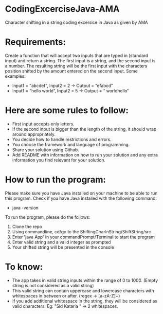 # CodingExcerciseJava-AMA
Character shifting in a string coding excersice in Java as given by AMA

# Requirements:
Create a function that will accept two inputs that are typed in (standard input) and return a string. The first input is a string, and the second input is a number. The resulting string will be the first input with the characters position shifted by the amount entered on the second input.
Some examples:
- Input1 = “abcdef”, Input2 = 2 -> Output = “efabcd”
- Input1 = “hello world”, Input2 = 5 -> Output = “ worldhello”

# Here are some rules to follow:
- First input accepts only letters.
- If the second input is bigger than the length of the string, it should wrap around appropriately.
- You decide how to handle restrictions and errors.
- You choose the framework and language of programming.
- Share your solution using Github.
- Add README with information on how to run your solution and any extra information you find relevant for your solution.

# How to run the program: 
Please make sure you have Java installed on your machine to be able to run this program.
Check if you have Java installed with the following command:
- java -version

To run the program, please do the follows:
1. Clone the repo
2. Using commandline, cd/go to the ShiftingCharInString/ShiftString/src
3. Enter 'java App' in your commandPrompt/Terminal to start the program
4. Enter valid string and a valid integer as prompted
5. Your shifted string will be presented in the console

# To know:
- The app takes in valid string inputs within the range of 0 to 1000. (Empty string is not considered as a valid string)
- This valid string can contain uppercase and lowercase characters with whitespaces in between or after. (regex -> [a-zA-Z]+)
- If you add additional whitespace in the string, they will be considered as valid characters. Eg: "Sid Kataria " -> 2 whitespaces.